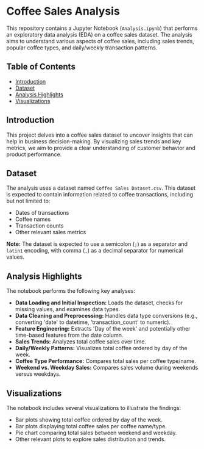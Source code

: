 # Coffee Sales Analysis

This repository contains a Jupyter Notebook (`Analysis.ipynb`) that performs an exploratory data analysis (EDA) on a coffee sales dataset. The analysis aims to understand various aspects of coffee sales, including sales trends, popular coffee types, and daily/weekly transaction patterns.

## Table of Contents

- [Introduction](#introduction)
- [Dataset](#dataset)
- [Analysis Highlights](#analysis-highlights)
- [Visualizations](#visualizations)


## Introduction

This project delves into a coffee sales dataset to uncover insights that can help in business decision-making. By visualizing sales trends and key metrics, we aim to provide a clear understanding of customer behavior and product performance.

## Dataset

The analysis uses a dataset named `Coffes Sales Dataset.csv`. This dataset is expected to contain information related to coffee transactions, including but not limited to:
- Dates of transactions
- Coffee names
- Transaction counts
- Other relevant sales metrics

**Note:** The dataset is expected to use a semicolon (`;`) as a separator and `latin1` encoding, with comma (`,`) as a decimal separator for numerical values.


## Analysis Highlights

The notebook performs the following key analyses:

* **Data Loading and Initial Inspection:** Loads the dataset, checks for missing values, and examines data types.
* **Data Cleaning and Preprocessing:** Handles data type conversions (e.g., converting 'date' to datetime, 'transaction_count' to numeric).
* **Feature Engineering:** Extracts 'Day of the week' and potentially other time-based features from the date column.
* **Sales Trends:** Analyzes total coffee sales over time.
* **Daily/Weekly Patterns:** Visualizes total coffee ordered by day of the week.
* **Coffee Type Performance:** Compares total sales per coffee type/name.
* **Weekend vs. Weekday Sales:** Compares sales volume during weekends versus weekdays.

## Visualizations

The notebook includes several visualizations to illustrate the findings:

* Bar plots showing total coffee ordered by day of the week.
* Bar plots displaying total coffee sales per coffee name/type.
* Pie chart comparing total sales between weekend and weekday.
* Other relevant plots to explore sales distribution and trends.
